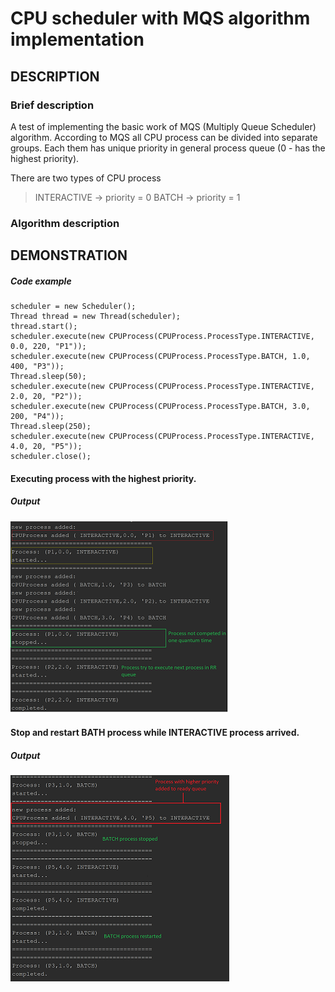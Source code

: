# CPU scheduler with MQS algorithm implementation
## DESCRIPTION
### Brief description
A test of implementing the basic work of MQS (Multiply Queue Scheduler) algorithm.
According to MQS all CPU process can be divided into separate groups. Each them has unique priority in
general process queue (0 - has the highest priority).

There are two types of CPU process
> INTERACTIVE -> priority = 0
> BATCH -> priority = 1

### Algorithm description
## DEMONSTRATION

##### Code example
```
scheduler = new Scheduler();
Thread thread = new Thread(scheduler);
thread.start();
scheduler.execute(new CPUProcess(CPUProcess.ProcessType.INTERACTIVE, 0.0, 220, "P1"));
scheduler.execute(new CPUProcess(CPUProcess.ProcessType.BATCH, 1.0, 400, "P3"));
Thread.sleep(50);
scheduler.execute(new CPUProcess(CPUProcess.ProcessType.INTERACTIVE, 2.0, 20, "P2"));
scheduler.execute(new CPUProcess(CPUProcess.ProcessType.BATCH, 3.0, 200, "P4"));
Thread.sleep(250);
scheduler.execute(new CPUProcess(CPUProcess.ProcessType.INTERACTIVE, 4.0, 20, "P5"));
scheduler.close();
```

#### Executing process with the highest priority.

##### Output
![The RR algorithm workflow](resources/RRobinEx.png "RRobin queue workflow example")

#### Stop and restart BATH process while INTERACTIVE process arrived.

##### Output
![Stopping process with lower priority](resources/MQS.png "RRobin queue workflow example")